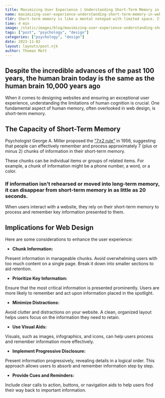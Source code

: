 ```yaml
---
title: Maximizing User Experience | Understanding Short-Term Memory in Website Interaction
name: maximizing-user-experience-understanding-short-term-memory-in-website-interaction
tldr: Short-term memory is like a mental notepad with limited space. It can hold around 7 chunks of information but forgets them within 20 seconds if not rehearsed. To create user-friendly websites, design with these limits in mind. Chunk information, prioritize key data, minimize distractions, use visuals, reveal details progressively, and provide cues for a better user experience.
time: 4 min
image: /static/images/blog/maximizing-user-experience-understanding-short-term-memory-in-website-interaction/brain.webp
tags: ["post", "psychology", "design"]
categories: ["psychology", "design"]
date: 2023-11-02
layout: layouts/post.njk
author: Thomas Mott
---
```


## Despite the incredible advances of the past 100 years, <span>the human brain today is the same as the human brain 10,000 years ago</span>

When it comes to designing websites and ensuring an exceptional user experience, understanding the limitations of human cognition is crucial. One fundamental aspect of human memory, often overlooked in web design, is short-term memory.

## The Capacity of Short-Term Memory

Psychologist George A. Miller proposed the ["7±2 rule"](https://en.wikipedia.org/wiki/The_Magical_Number_Seven,_Plus_or_Minus_Two) in 1956, suggesting that people can effectively remember and process approximately 7 (plus or minus 2) chunks of information in their short-term memory.

These chunks can be individual items or groups of related items. For example, a chunk of information might be a phone number, a word, or a color.

### If information isn't <span>rehearsed or moved into long-term memory</span>, it can disappear from short-term memory in as little as <span>20 seconds</span>.

When users interact with a website, they rely on their short-term memory to process and remember key information presented to them.

## Implications for Web Design

Here are some considerations to enhance the user experience:

-   **Chunk Information:**

Present information in manageable chunks. Avoid overwhelming users with too much content on a single page. Break it down into smaller sections to aid retention.

-   **Prioritize Key Information:**

Ensure that the most critical information is presented prominently. Users are more likely to remember and act upon information placed in the spotlight.

-   **Minimize Distractions:**

Avoid clutter and distractions on your website. A clean, organized layout helps users focus on the information they need to retain.

-   **Use Visual Aids:**

Visuals, such as images, infographics, and icons, can help users process and remember information more effectively.

-   **Implement Progressive Disclosure:**

Present information progressively, revealing details in a logical order. This approach allows users to absorb and remember information step by step.

-   **Provide Cues and Reminders:**

Include clear calls to action, buttons, or navigation aids to help users find their way back to important information.
